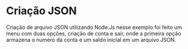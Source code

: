 # Criação JSON
Criação de arquivo JSON utilizando Node.Js
nesse exemplo foi feito um menu com duas opções, 
criação de conta e sair, onde a primeira opção armazena o numero da conta e um saldo inicial em um arquivo JSON.
